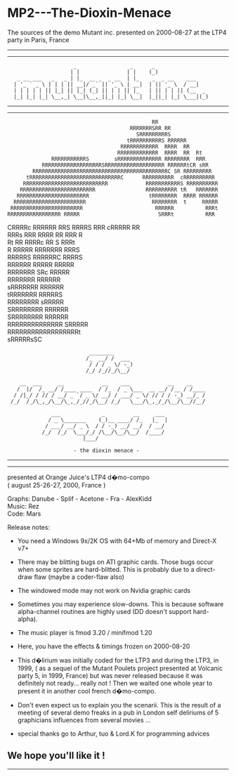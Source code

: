 # MP2---The-Dioxin-Menace
The sources of the demo Mutant inc. presented on 2000-08-27 at the LTP4 party in Paris, France


--------------------------------------------------------------------------
--------------------------------------------------------------------------
                         _                 _      _                       
                        | |               | |    (_)                      
       _ __ ___   _   _ | |_  __ _  _ __  | |_    _  _ __    ___          
      | '_ ` _ \ | | | || __|/ _` || '_ \ | __|  | || '_ \  / __|         
      | | | | | || |_| || |_| (_| || | | || |_   | || | | || (__  _       
      |_| |_| |_| \__,_| \__|\__,_||_| |_| \__|  |_||_| |_| \___|(_)      

--------------------------------------------------------------------------
--------------------------------------------------------------------------


                                                  RR                      
                                           RRRRRRRSRR RR                  
                                             SRRRRRRRRRS                  
                                          tRRRRRRRRRRS RRRRRR             
                                        RRRRRRRRRRRR  RRRR  RR            
                                       RRRRRRRRRRRRR  RRRR  RR  Rt        
                  RRRRRRRRRRRS        sRRRRRRRRRRRRRR RRRRRRRR  RRR       
               RRRRRRRRRRRRRRRRRRRSRRRRRRRRRRRRRRRRRRR RRRRRRtCR sRR      
            RRRRRRRRRRRRRRRRRRRRRRRRRRRRRRRRRRRRRRRRRRRC SR RRRRRRRRR     
          tRRRRRRRRRRRRRRRRRRRRRRRRRRRRRC      RRRRRRRRRR  cRRRRRRRRRR    
         RRRRRRRRRRRRRRRRRRRRRRRRRRR            RRRRRRRRRRRS RRRRRRRRRR   
        RRRRRRRRRRRRRRRRRRRRRRRR                RRRRRRRRRR tR   RRRRRRR   
       RRRRRRRRRRRRRRRRRRRRRRR                   tRRRRRRRR  RRRR RRRRRR   
      RRRRRRRRRRRRRRRRRRRRRRR                     RRRRRRRR  t     RRRRR   
     RRRRRRRRRRRRRRRRRRRRRRR                       RRRRRR          RRRt   
    RRRRRRRRRRRRRRRRR RRRRR                         SRRRt          RRR    
   CRRRRc RRRRRR RRS  RRRRS           RRR   cRRRRR                 RR     
   RRRs   RRR         RRRR           RR          RRR               R      
   Rt     RR          RRRRc          RR  S        RRRt                    
   R                  RRRRR          RRRRRRR       RRRS                   
                      RRRRRS          RRRRRRC      RRRRS                  
                      RRRRRR           RRRRR       RRRRR                  
                      RRRRRRR           SRc        RRRRR                  
                       RRRRRRR                     RRRRRR                 
                       sRRRRRRR                    RRRRRR                 
                        tRRRRRRR                   RRRRRS                 
                         RRRRRRRR                 sRRRRR                  
                          SRRRRRRRR               RRRRRR                  
                           SRRRRRRRR             RRRRRR                   
                             RRRRRRRRRRRRRR   SRRRRR                      
                               RRRRRRRRRRRRRRRRRRt                        
                                 sRRRRRsSC                                


                              ________                                    
                             /_  __/ /  ___                               
                              / / / _ \/ -_)                              
                             /_/ /_//_/\__/                               

        __  ___     __            __    ___            __    __           
       /  |/  /_ __/ /____ ____  / /_  / _ \___  __ __/ /__ / /____       
      / /|_/ / // / __/ _ `/ _ \/ __/ / ___/ _ \/ // / / -_) __/_ /       
     /_/  /_/\_,_/\__/\_,_/_//_/\__/ /_/   \___/\_,_/_/\__/\__//__/       

                  ___             _         __     ___                    
                 / _ \_______    (_)__ ____/ /_   |_  |                   
                / ___/ __/ _ \  / / -_) __/ __/  / __/                    
               /_/  /_/  \___/_/ /\__/\__/\__/  /____/                    
                            |___/                                         

                         - the dioxin menace -
 -------------------------------------------------------------------------
 -------------------------------------------------------------------------

  presented at Orange Juice's LTP4 d�mo-compo                             
  ( august 25-26-27, 2000, France )                                       



  Graphs: Danube - Splif - Acetone - Fra - AlexKidd                       
  Music:  Rez                                                            
  Code:   Mars                                                            



  Release notes:

  - You need a Windows 9x/2K OS with 64+Mb of memory and Direct-X v7+

  - There may be blitting bugs on ATI graphic cards. Those bugs occur when
    some sprites are hard-blitted. This is probably due to a direct-draw
    flaw (maybe a coder-flaw also)                                                       

  - The windowed mode may not work on Nvidia graphic cards                  

  - Sometimes you may experience slow-downs. This is because software
    alpha-channel routines are highly used (DD doesn't support hard-alpha).

  - The music player is fmod 3.20 / minifmod 1.20

  - Here, you have the effects & timings frozen on 2000-08-20

  - This d�lirium was initially coded for the LTP3 and during the LTP3, in 1999,
    ( as a sequel of the Mutant Poulets project presented at Volcanic party 5,
    in 1999, France) but was never released because it was definitely not ready...
    really not !
    Then we waited one whole year to present it in another cool french d�mo-compo.


  - Don't even expect us to explain you the scenarii. This is the result of
    a meeting of several demo freaks in a pub in London
    self deliriums of 5 graphicians
    influences from several movies
    ...

  - special thanks go to Arthur, tuo & Lord.K for programming advices


  We hope you'll like it !                                                                          
 -------------------------------------------------------------------------
 -------------------------------------------------------------------------
